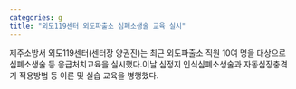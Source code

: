 ```yaml
---
categories: g
title: "외도119센터 외도파출소 심폐소생술 교육 실시"
---
```

제주소방서 외도119센터(센터장 양권진)는 최근 외도파출소 직원 10여 명을 대상으로 심폐소생술 등 응급처치교육을 실시했다.이날 심정지 인식심폐소생술과 자동심장충격기 적용방법 등 이론 및 실습 교육을 병행했다.